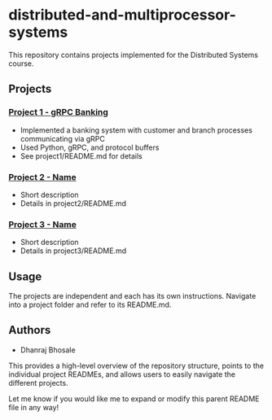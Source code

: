 # distributed-and-multiprocessor-systems
This repository contains projects implemented for the Distributed Systems course.

## Projects

### [Project 1 - gRPC Banking](Project1)

- Implemented a banking system with customer and branch processes communicating via gRPC
- Used Python, gRPC, and protocol buffers
- See project1/README.md for details

### [Project 2 - Name](Project2) 

- Short description
- Details in project2/README.md

### [Project 3 - Name](Project3)

- Short description 
- Details in project3/README.md

## Usage

The projects are independent and each has its own instructions. Navigate into a project folder and refer to its README.md.

## Authors

- Dhanraj Bhosale

This provides a high-level overview of the repository structure, points to the individual project READMEs, and allows users to easily navigate the different projects.

Let me know if you would like me to expand or modify this parent README file in any way!
